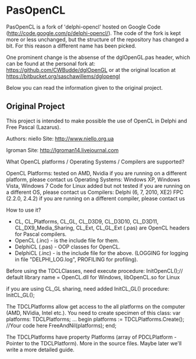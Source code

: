 PasOpenCL
=========

PasOpenCL is a fork of 'delphi-opencl' hosted on Google Code (http://code.google.com/p/delphi-opencl/). The code of the fork is kept more or less unchanged, but the structure of the repository has changed a bit. For this reason a different name has been picked.

One prominent change is the absense of the dglOpenGL.pas header, which can be found at the personal fork at:
https://github.com/CWBudde/dglOpenGL
or at the original location at
https://bitbucket.org/saschawillems/dglopengl

Below you can read the information given to the original project.

Original Project
---------------- 

This project is intended to make possible the use of OpenCL in Delphi and Free Pascal (Lazarus). 

Authors: 
niello  Site: http://www.niello.org.ua 

Igroman  Site: http://Igroman14.livejournal.com 

What OpenCL platforms / Operating Systems / Compilers are supported? 

OpenCL Platforms: 
tested on AMD, Nvidia 
if you are running on a different platform, please contact us 
Operating Systems: 
Windows XP, Windows Vista, Windows 7 
Code for Linux added but not tested 
if you are running on a different OS, please contact us 
Compilers: 
Delphi (6, 7, 2010, XE2) 
FPC (2.2.0, 2.4.2) 
if you are running on a different compiler, please contact us 


How to use it? 
* CL, CL_Platforms, CL_GL, CL_D3D9, CL_D3D10, CL_D3D11, CL_DX9_Media_Sharing, CL_Ext, CL_GL_Ext (.pas) are OpenCL headers for Pascal compilers. 
* OpenCL (.inc) - is the include file for them. 
* DelphiCL (.pas) - OOP classes for OpenCL. 
* DelphiCL (.inc) - is the include file for the above. (LOGGING for logging in file "DELPHI_LOG.log", PROFILING for profiling). 


Before using the TDCLClasses, need execute procedure: 
   InitOpenCL();// default library name = OpenCL.dll for Windows, libOpenCL.so for Linux
 
 if you are using CL_GL sharing, need added InitCL_GL() procedure: 
   InitCL_GL();
 


The TDCLPlatforms allow get access to the all platforms on the computer (AMD, NVidia, Intel etc.). 
 You need to create specimen of this class: 
 var
 platforms: TDCLPlatforms;
 ...
 begin
   platforms := TDCLPlatforms.Create();
   //Your code here
   FreeAndNil(platforms);
 end;
 


The TDCLPlatforms have property Platforms (array of PDCLPlatform - Pointer to the TDCLPlatform). 
 More in the source files. 
 Maybe later we'll write a more detailed guide.